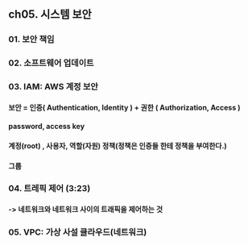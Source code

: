 ## ch05. 시스템 보안

### 01. 보안 책임
### 02. 소프트웨어 업데이트
### 03. IAM: AWS 계정 보안

#### 보안 = 인증( Authentication, Identity )            +   권한 ( Authorization, Access )
####       password, access key
####       계정(root) ,  사용자,   역할(자원)               정책(정책은 인증들 한테 정책을 부여한다.)
####                     그룹


### 04. 트레픽 제어 (3:23)
#### -> 네트워크와 네트워크 사이의 트래픽을 제어하는 것

### 05. VPC: 가상 사설 클라우드(네트워크)